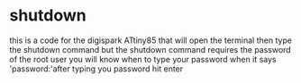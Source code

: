 # shutdown
this is a code for the digispark ATtiny85 that will open the terminal then type the shutdown command but the shutdown command requires the password of the root user you will know when to type your password when it says 'password:'after typing you password hit enter
